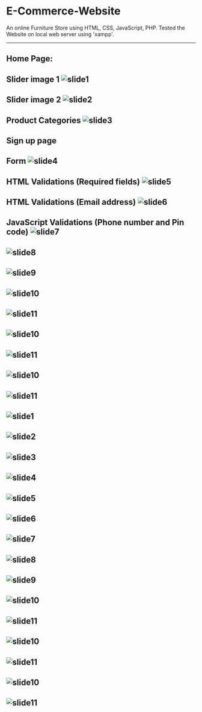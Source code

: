 # E-Commerce-Website
An online Furniture Store using HTML, CSS, JavaScript, PHP. Tested the Website on local web server using 'xampp'.

-----------------------------------------------------------------------------------------------
Home Page:
-----------------------------------------------------------------------------------------------
Slider image 1
![slide1](https://github.com/Priya-SB/E-Commerce-Website/blob/master/Read%20me/Screenshot%20(101).png)
-----------------------------------------------------------------------------------------------
Slider image 2
![slide2](https://github.com/Priya-SB/E-Commerce-Website/blob/master/Read%20me/Screenshot%20(100).png)
-----------------------------------------------------------------------------------------------
Product Categories
![slide3](https://github.com/Priya-SB/E-Commerce-Website/blob/master/Read%20me/Screenshot%20(102).png)
-----------------------------------------------------------------------------------------------
Sign up page
-----------------------------------------------------------------------------------------------
Form
![slide4](https://github.com/Priya-SB/E-Commerce-Website/blob/master/Read%20me/Screenshot%20(112).png)
-----------------------------------------------------------------------------------------------
HTML Validations (Required fields)
![slide5](https://github.com/Priya-SB/E-Commerce-Website/blob/master/Read%20me/Screenshot%20(114).png)
-----------------------------------------------------------------------------------------------
HTML Validations (Email address)
![slide6](https://github.com/Priya-SB/E-Commerce-Website/blob/master/Read%20me/Screenshot%20(115).png)
-----------------------------------------------------------------------------------------------
JavaScript Validations (Phone number and Pin code)
![slide7](https://github.com/Priya-SB/E-Commerce-Website/blob/master/Read%20me/Screenshot%20(116).png)
-----------------------------------------------------------------------------------------------
![slide8](https://github.com/Priya-SB/E-Commerce-Website/blob/master/Read%20me/Screenshot%20(100).png)
-----------------------------------------------------------------------------------------------
![slide9](https://github.com/Priya-SB/E-Commerce-Website/blob/master/Read%20me/Screenshot%20(100).png)
-----------------------------------------------------------------------------------------------
![slide10](https://github.com/Priya-SB/E-Commerce-Website/blob/master/Read%20me/Screenshot%20(100).png)
-----------------------------------------------------------------------------------------------
![slide11](https://github.com/Priya-SB/E-Commerce-Website/blob/master/Read%20me/Screenshot%20(100).png)
-----------------------------------------------------------------------------------------------
![slide10](https://github.com/Priya-SB/E-Commerce-Website/blob/master/Read%20me/Screenshot%20(100).png)
-----------------------------------------------------------------------------------------------
![slide11](https://github.com/Priya-SB/E-Commerce-Website/blob/master/Read%20me/Screenshot%20(100).png)
-----------------------------------------------------------------------------------------------
![slide10](https://github.com/Priya-SB/E-Commerce-Website/blob/master/Read%20me/Screenshot%20(100).png)
-----------------------------------------------------------------------------------------------
![slide11](https://github.com/Priya-SB/E-Commerce-Website/blob/master/Read%20me/Screenshot%20(100).png)
-----------------------------------------------------------------------------------------------
![slide1](https://github.com/Priya-SB/E-Commerce-Website/blob/master/Read%20me/Screenshot%20(100).png)
-----------------------------------------------------------------------------------------------
![slide2](https://github.com/Priya-SB/E-Commerce-Website/blob/master/Read%20me/Screenshot%20(100).png)
-----------------------------------------------------------------------------------------------
![slide3](https://github.com/Priya-SB/E-Commerce-Website/blob/master/Read%20me/Screenshot%20(100).png)
-----------------------------------------------------------------------------------------------
![slide4](https://github.com/Priya-SB/E-Commerce-Website/blob/master/Read%20me/Screenshot%20(100).png)
-----------------------------------------------------------------------------------------------
![slide5](https://github.com/Priya-SB/E-Commerce-Website/blob/master/Read%20me/Screenshot%20(100).png)
-----------------------------------------------------------------------------------------------
![slide6](https://github.com/Priya-SB/E-Commerce-Website/blob/master/Read%20me/Screenshot%20(100).png)
-----------------------------------------------------------------------------------------------
![slide7](https://github.com/Priya-SB/E-Commerce-Website/blob/master/Read%20me/Screenshot%20(100).png)
-----------------------------------------------------------------------------------------------
![slide8](https://github.com/Priya-SB/E-Commerce-Website/blob/master/Read%20me/Screenshot%20(100).png)
-----------------------------------------------------------------------------------------------
![slide9](https://github.com/Priya-SB/E-Commerce-Website/blob/master/Read%20me/Screenshot%20(100).png)
-----------------------------------------------------------------------------------------------
![slide10](https://github.com/Priya-SB/E-Commerce-Website/blob/master/Read%20me/Screenshot%20(100).png)
-----------------------------------------------------------------------------------------------
![slide11](https://github.com/Priya-SB/E-Commerce-Website/blob/master/Read%20me/Screenshot%20(100).png)
-----------------------------------------------------------------------------------------------
![slide10](https://github.com/Priya-SB/E-Commerce-Website/blob/master/Read%20me/Screenshot%20(100).png)
-----------------------------------------------------------------------------------------------
![slide11](https://github.com/Priya-SB/E-Commerce-Website/blob/master/Read%20me/Screenshot%20(100).png)
-----------------------------------------------------------------------------------------------
![slide10](https://github.com/Priya-SB/E-Commerce-Website/blob/master/Read%20me/Screenshot%20(100).png)
-----------------------------------------------------------------------------------------------
![slide11](https://github.com/Priya-SB/E-Commerce-Website/blob/master/Read%20me/Screenshot%20(100).png)
-----------------------------------------------------------------------------------------------
